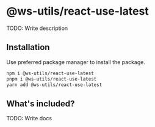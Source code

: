 # @ws-utils/react-use-latest

TODO: Write description


## Installation

Use preferred package manager to install the package.

```bash
npm i @ws-utils/react-use-latest
pnpm i @ws-utils/react-use-latest
yarn add @ws-utils/react-use-latest
```


## What's included?

TODO: Write docs